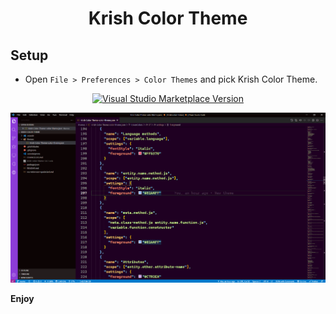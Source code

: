 <h1 align="center"> Krish Color Theme </h1>

## Setup

* Open `File > Preferences > Color Themes` and pick Krish Color Theme.


<div align = "center">
 
[![Visual Studio Marketplace Version](https://img.shields.io/visual-studio-marketplace/v/SaiKishore.krish-color-theme?label=krish-color-theme&logo=visual&style=for-the-badge)](https://marketplace.visualstudio.com/items?itemName=SaiKishore.krish-color-theme)


</div>

![Theme](./Theme.png "Krish Color Theme")

**Enjoy** 
